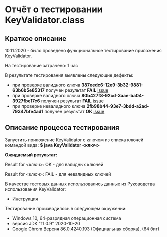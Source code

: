 # Отчёт о тестировании KeyValidator.class

## Краткое описание

10.11.2020 - было проведено функциональное тестирование приложения KeyValidator.

На тестирование затрачено: 1 час

В результате тестирования выявлены следующие дефекты: 
* при проверке валидного ключа **387eedc6-12e9-3b32-9881-63b6b5e85317** получен результат **FAIL** [issue](https://github.com/turaved/Java_intro_1_1/issues/1#issue-740128409)
* при проверке валидного ключа **80b427f8-92cd-3aae-ba04-3927fbe17c6** получен результат **FAIL** [issue](https://github.com/turaved/Java_intro_1_1/issues/1#issue-740128409)
* при проверке невалидного ключа **2fb98b44-93e7-3bdd-a2ad-79347bfe4ad1** получен результат **ОК** [issue](https://github.com/turaved/Java_intro_1_1/issues/2#issue-740129817)

## Описание процесса тестирования

Запустить приложение KeyValidator c ключом из списка ключей командой вида:  **$ java KeyValidator <ключ>**

**Ожидаемый результат:** 

Result for <ключ>: OK - для валидных ключей

Result for <ключ>: FAIL - для невалидных ключей

В качестве тестовых данных использовались данные из Руководства использования KeyValidator:
* [Инструкция](https://github.com/netology-code/javaqa-homeworks/blob/master/intro/user-manual.md)

Тестирование производилось в следующем окружении:
* Windows 10, 64-разрядная операционная система
* версия JDK "11.0.9" 2020-10-20
* Google Chrom Версия 86.0.4240.193 (Официальная сборка), (64 бит)
